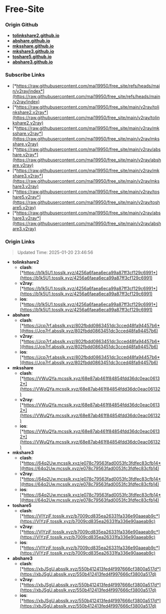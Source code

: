# Free-Site

### Origin Github

- [**tolinkshare2.github.io**](https://github.com/tolinkshare2/tolinkshare2.github.io)
- [**abshare.github.io**](https://github.com/abshare/abshare.github.io)
- [**mksshare.github.io**](https://github.com/mksshare/mksshare.github.io)
- [**mkshare3.github.io**](https://github.com/mkshare3/mkshare3.github.io)
- [**toshare5.github.io**](https://github.com/toshare5/toshare5.github.io)
- [**abshare3.github.io**](https://github.com/abshare3/abshare3.github.io)

### Subscribe Links

- [*https://raw.githubusercontent.com/mai19950/free_site/refs/heads/main/v2ray/index*](https://raw.githubusercontent.com/mai19950/free_site/refs/heads/main/v2ray/index)
- [*https://raw.githubusercontent.com/mai19950/free_site/main/v2ray/tolinkshare2.v2ray*](https://raw.githubusercontent.com/mai19950/free_site/main/v2ray/tolinkshare2.v2ray)
- [*https://raw.githubusercontent.com/mai19950/free_site/main/v2ray/mksshare.v2ray*](https://raw.githubusercontent.com/mai19950/free_site/main/v2ray/mksshare.v2ray)
- [*https://raw.githubusercontent.com/mai19950/free_site/main/v2ray/abshare.v2ray*](https://raw.githubusercontent.com/mai19950/free_site/main/v2ray/abshare.v2ray)
- [*https://raw.githubusercontent.com/mai19950/free_site/main/v2ray/mkshare3.v2ray*](https://raw.githubusercontent.com/mai19950/free_site/main/v2ray/mkshare3.v2ray)
- [*https://raw.githubusercontent.com/mai19950/free_site/main/v2ray/toshare5.v2ray*](https://raw.githubusercontent.com/mai19950/free_site/main/v2ray/toshare5.v2ray)
- [*https://raw.githubusercontent.com/mai19950/free_site/main/v2ray/abshare3.v2ray*](https://raw.githubusercontent.com/mai19950/free_site/main/v2ray/abshare3.v2ray)

### Origin Links

> Updated Time: 2025-01-20 23:46:56

- **tolinkshare2**
  - **clash**: [*https://b1k5U1.tosslk.xyz/4256a6faea6eca99a87ff3cf129c6991*](https://b1k5U1.tosslk.xyz/4256a6faea6eca99a87ff3cf129c6991)
  - **v2ray**: [*https://b1k5U1.tosslk.xyz/4256a6faea6eca99a87ff3cf129c6991*](https://b1k5U1.tosslk.xyz/4256a6faea6eca99a87ff3cf129c6991)
  - **ios**: [*https://b1k5U1.tosslk.xyz/4256a6faea6eca99a87ff3cf129c6991*](https://b1k5U1.tosslk.xyz/4256a6faea6eca99a87ff3cf129c6991)
- **abshare**
  - **clash**: [*https://Jcp7rf.absslk.xyz/802fbdd0863451dc3cced48fa94457b6*](https://Jcp7rf.absslk.xyz/802fbdd0863451dc3cced48fa94457b6)
  - **v2ray**: [*https://Jcp7rf.absslk.xyz/802fbdd0863451dc3cced48fa94457b6*](https://Jcp7rf.absslk.xyz/802fbdd0863451dc3cced48fa94457b6)
  - **ios**: [*https://Jcp7rf.absslk.xyz/802fbdd0863451dc3cced48fa94457b6*](https://Jcp7rf.absslk.xyz/802fbdd0863451dc3cced48fa94457b6)
- **mksshare**
  - **clash**: [*https://VWuQYa.mcsslk.xyz/68e87ab461f84854fdd36dc0eac06132*](https://VWuQYa.mcsslk.xyz/68e87ab461f84854fdd36dc0eac06132)
  - **v2ray**: [*https://VWuQYa.mcsslk.xyz/68e87ab461f84854fdd36dc0eac06132*](https://VWuQYa.mcsslk.xyz/68e87ab461f84854fdd36dc0eac06132)
  - **ios**: [*https://VWuQYa.mcsslk.xyz/68e87ab461f84854fdd36dc0eac06132*](https://VWuQYa.mcsslk.xyz/68e87ab461f84854fdd36dc0eac06132)
- **mkshare3**
  - **clash**: [*https://64q2Uw.mcsslk.xyz/e078c79563fad0053fc3fdfec83cfb14*](https://64q2Uw.mcsslk.xyz/e078c79563fad0053fc3fdfec83cfb14)
  - **v2ray**: [*https://64q2Uw.mcsslk.xyz/e078c79563fad0053fc3fdfec83cfb14*](https://64q2Uw.mcsslk.xyz/e078c79563fad0053fc3fdfec83cfb14)
  - **ios**: [*https://64q2Uw.mcsslk.xyz/e078c79563fad0053fc3fdfec83cfb14*](https://64q2Uw.mcsslk.xyz/e078c79563fad0053fc3fdfec83cfb14)
- **toshare5**
  - **clash**: [*https://VIYzjF.tosslk.xyz/b7009cd835ea26331fa336e90aaeab9c*](https://VIYzjF.tosslk.xyz/b7009cd835ea26331fa336e90aaeab9c)
  - **v2ray**: [*https://VIYzjF.tosslk.xyz/b7009cd835ea26331fa336e90aaeab9c*](https://VIYzjF.tosslk.xyz/b7009cd835ea26331fa336e90aaeab9c)
  - **ios**: [*https://VIYzjF.tosslk.xyz/b7009cd835ea26331fa336e90aaeab9c*](https://VIYzjF.tosslk.xyz/b7009cd835ea26331fa336e90aaeab9c)
- **abshare3**
  - **clash**: [*https://xbJSgU.absslk.xyz/550b412413fed4f997666cf3800a517d*](https://xbJSgU.absslk.xyz/550b412413fed4f997666cf3800a517d)
  - **v2ray**: [*https://xbJSgU.absslk.xyz/550b412413fed4f997666cf3800a517d*](https://xbJSgU.absslk.xyz/550b412413fed4f997666cf3800a517d)
  - **ios**: [*https://xbJSgU.absslk.xyz/550b412413fed4f997666cf3800a517d*](https://xbJSgU.absslk.xyz/550b412413fed4f997666cf3800a517d)
